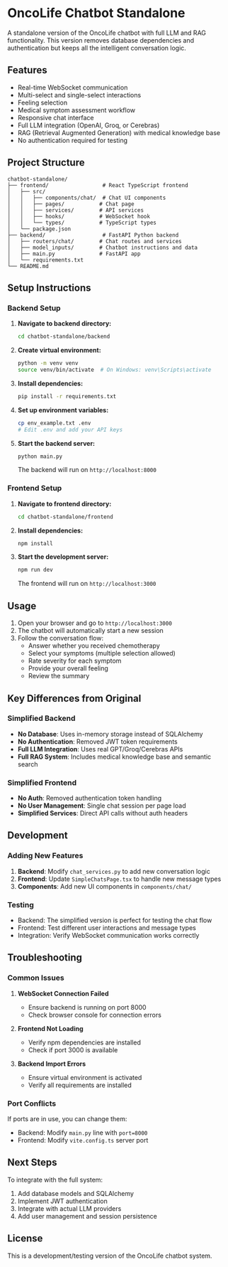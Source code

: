 # OncoLife Chatbot Standalone

A standalone version of the OncoLife chatbot with full LLM and RAG functionality. This version removes database dependencies and authentication but keeps all the intelligent conversation logic.

## Features

- Real-time WebSocket communication
- Multi-select and single-select interactions
- Feeling selection
- Medical symptom assessment workflow
- Responsive chat interface
- Full LLM integration (OpenAI, Groq, or Cerebras)
- RAG (Retrieval Augmented Generation) with medical knowledge base
- No authentication required for testing

## Project Structure

```
chatbot-standalone/
├── frontend/                 # React TypeScript frontend
│   ├── src/
│   │   ├── components/chat/  # Chat UI components
│   │   ├── pages/           # Chat page
│   │   ├── services/        # API services
│   │   ├── hooks/           # WebSocket hook
│   │   └── types/           # TypeScript types
│   └── package.json
├── backend/                  # FastAPI Python backend
│   ├── routers/chat/        # Chat routes and services
│   ├── model_inputs/        # Chatbot instructions and data
│   ├── main.py              # FastAPI app
│   └── requirements.txt
└── README.md
```

## Setup Instructions

### Backend Setup

1. **Navigate to backend directory:**
   ```bash
   cd chatbot-standalone/backend
   ```

2. **Create virtual environment:**
   ```bash
   python -m venv venv
   source venv/bin/activate  # On Windows: venv\Scripts\activate
   ```

3. **Install dependencies:**
   ```bash
   pip install -r requirements.txt
   ```

4. **Set up environment variables:**
   ```bash
   cp env_example.txt .env
   # Edit .env and add your API keys
   ```

5. **Start the backend server:**
   ```bash
   python main.py
   ```
   
   The backend will run on `http://localhost:8000`

### Frontend Setup

1. **Navigate to frontend directory:**
   ```bash
   cd chatbot-standalone/frontend
   ```

2. **Install dependencies:**
   ```bash
   npm install
   ```

3. **Start the development server:**
   ```bash
   npm run dev
   ```
   
   The frontend will run on `http://localhost:3000`

## Usage

1. Open your browser and go to `http://localhost:3000`
2. The chatbot will automatically start a new session
3. Follow the conversation flow:
   - Answer whether you received chemotherapy
   - Select your symptoms (multiple selection allowed)
   - Rate severity for each symptom
   - Provide your overall feeling
   - Review the summary

## Key Differences from Original

### Simplified Backend
- **No Database**: Uses in-memory storage instead of SQLAlchemy
- **No Authentication**: Removed JWT token requirements
- **Full LLM Integration**: Uses real GPT/Groq/Cerebras APIs
- **Full RAG System**: Includes medical knowledge base and semantic search

### Simplified Frontend
- **No Auth**: Removed authentication token handling
- **No User Management**: Single chat session per page load
- **Simplified Services**: Direct API calls without auth headers

## Development

### Adding New Features

1. **Backend**: Modify `chat_services.py` to add new conversation logic
2. **Frontend**: Update `SimpleChatsPage.tsx` to handle new message types
3. **Components**: Add new UI components in `components/chat/`

### Testing

- Backend: The simplified version is perfect for testing the chat flow
- Frontend: Test different user interactions and message types
- Integration: Verify WebSocket communication works correctly

## Troubleshooting

### Common Issues

1. **WebSocket Connection Failed**
   - Ensure backend is running on port 8000
   - Check browser console for connection errors

2. **Frontend Not Loading**
   - Verify npm dependencies are installed
   - Check if port 3000 is available

3. **Backend Import Errors**
   - Ensure virtual environment is activated
   - Verify all requirements are installed

### Port Conflicts

If ports are in use, you can change them:
- Backend: Modify `main.py` line with `port=8000`
- Frontend: Modify `vite.config.ts` server port

## Next Steps

To integrate with the full system:
1. Add database models and SQLAlchemy
2. Implement JWT authentication
3. Integrate with actual LLM providers
4. Add user management and session persistence

## License

This is a development/testing version of the OncoLife chatbot system. 